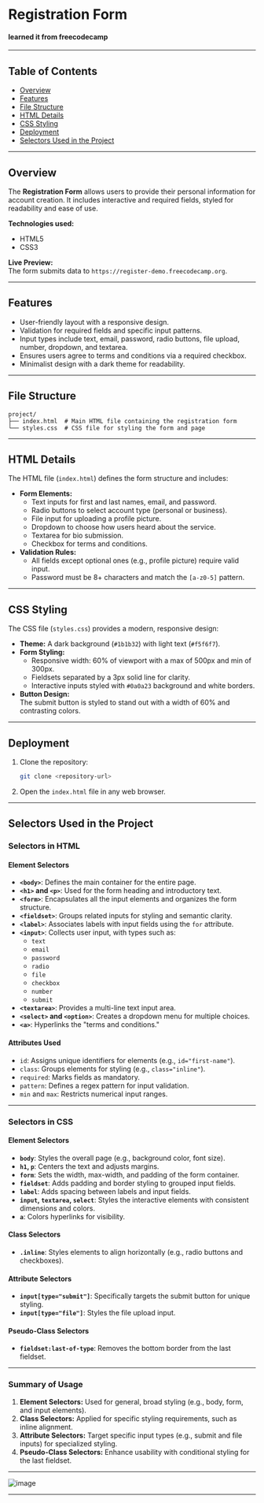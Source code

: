 # Registration Form
#### learned it from freecodecamp
---

## Table of Contents
- [Overview](#overview)
- [Features](#features)
- [File Structure](#file-structure)
- [HTML Details](#html-details)
- [CSS Styling](#css-styling)
- [Deployment](#deployment)
- [Selectors Used in the Project](#Selectors-Used-in-the-Project)

---

## Overview
The **Registration Form** allows users to provide their personal information for account creation. It includes interactive and required fields, styled for readability and ease of use.

**Technologies used:**
- HTML5
- CSS3

**Live Preview:**  
The form submits data to `https://register-demo.freecodecamp.org`.

---

## Features
- User-friendly layout with a responsive design.
- Validation for required fields and specific input patterns.
- Input types include text, email, password, radio buttons, file upload, number, dropdown, and textarea.
- Ensures users agree to terms and conditions via a required checkbox.
- Minimalist design with a dark theme for readability.

---

## File Structure
```
project/
├── index.html  # Main HTML file containing the registration form
└── styles.css  # CSS file for styling the form and page
```

---

## HTML Details
The HTML file (`index.html`) defines the form structure and includes:
- **Form Elements:**
  - Text inputs for first and last names, email, and password.
  - Radio buttons to select account type (personal or business).
  - File input for uploading a profile picture.
  - Dropdown to choose how users heard about the service.
  - Textarea for bio submission.
  - Checkbox for terms and conditions.
- **Validation Rules:**
  - All fields except optional ones (e.g., profile picture) require valid input.
  - Password must be 8+ characters and match the `[a-z0-5]` pattern.

---

## CSS Styling
The CSS file (`styles.css`) provides a modern, responsive design:
- **Theme:** A dark background (`#1b1b32`) with light text (`#f5f6f7`).
- **Form Styling:**
  - Responsive width: 60% of viewport with a max of 500px and min of 300px.
  - Fieldsets separated by a 3px solid line for clarity.
  - Interactive inputs styled with `#0a0a23` background and white borders.
- **Button Design:**  
  The submit button is styled to stand out with a width of 60% and contrasting colors.

---

## Deployment
1. Clone the repository:
   ```bash
   git clone <repository-url>
   ```
2. Open the `index.html` file in any web browser.

---

## Selectors Used in the Project


### **Selectors in HTML**

#### **Element Selectors**
- **`<body>`**: Defines the main container for the entire page.
- **`<h1>` and `<p>`**: Used for the form heading and introductory text.
- **`<form>`**: Encapsulates all the input elements and organizes the form structure.
- **`<fieldset>`**: Groups related inputs for styling and semantic clarity.
- **`<label>`**: Associates labels with input fields using the `for` attribute.
- **`<input>`**: Collects user input, with types such as:
  - `text`
  - `email`
  - `password`
  - `radio`
  - `file`
  - `checkbox`
  - `number`
  - `submit`
- **`<textarea>`**: Provides a multi-line text input area.
- **`<select>` and `<option>`**: Creates a dropdown menu for multiple choices.
- **`<a>`**: Hyperlinks the "terms and conditions."

#### **Attributes Used**
- `id`: Assigns unique identifiers for elements (e.g., `id="first-name"`).
- `class`: Groups elements for styling (e.g., `class="inline"`).
- `required`: Marks fields as mandatory.
- `pattern`: Defines a regex pattern for input validation.
- `min` and `max`: Restricts numerical input ranges.

---

### **Selectors in CSS**

#### **Element Selectors**
- **`body`**: Styles the overall page (e.g., background color, font size).
- **`h1`, `p`**: Centers the text and adjusts margins.
- **`form`**: Sets the width, max-width, and padding of the form container.
- **`fieldset`**: Adds padding and border styling to grouped input fields.
- **`label`**: Adds spacing between labels and input fields.
- **`input`, `textarea`, `select`**: Styles the interactive elements with consistent dimensions and colors.
- **`a`**: Colors hyperlinks for visibility.

#### **Class Selectors**
- **`.inline`**: Styles elements to align horizontally (e.g., radio buttons and checkboxes).

#### **Attribute Selectors**
- **`input[type="submit"]`**: Specifically targets the submit button for unique styling.
- **`input[type="file"]`**: Styles the file upload input.

#### **Pseudo-Class Selectors**
- **`fieldset:last-of-type`**: Removes the bottom border from the last fieldset.

---

### Summary of Usage
1. **Element Selectors:** Used for general, broad styling (e.g., body, form, and input elements).
2. **Class Selectors:** Applied for specific styling requirements, such as inline alignment.
3. **Attribute Selectors:** Target specific input types (e.g., submit and file inputs) for specialized styling.
4. **Pseudo-Class Selectors:** Enhance usability with conditional styling for the last fieldset. 

---

![image](https://github.com/user-attachments/assets/6af3917d-ad89-4354-94e2-bb9c906dc94f)

---
